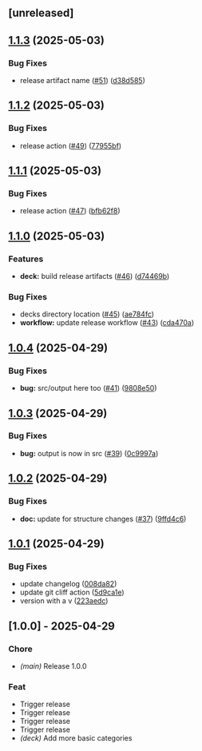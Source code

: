 ## [unreleased]

## [1.1.3](https://github.com/joshrotenberg/italian-anki/compare/v1.1.2...v1.1.3) (2025-05-03)


### Bug Fixes

* release artifact name ([#51](https://github.com/joshrotenberg/italian-anki/issues/51)) ([d38d585](https://github.com/joshrotenberg/italian-anki/commit/d38d58595073ef46cd860aa806986ed7ab58d773))

## [1.1.2](https://github.com/joshrotenberg/italian-anki/compare/v1.1.1...v1.1.2) (2025-05-03)


### Bug Fixes

* release action ([#49](https://github.com/joshrotenberg/italian-anki/issues/49)) ([77955bf](https://github.com/joshrotenberg/italian-anki/commit/77955bf2b4a65bcfa4d590e6fc7a3f124a686fee))

## [1.1.1](https://github.com/joshrotenberg/italian-anki/compare/v1.1.0...v1.1.1) (2025-05-03)


### Bug Fixes

* release action ([#47](https://github.com/joshrotenberg/italian-anki/issues/47)) ([bfb62f8](https://github.com/joshrotenberg/italian-anki/commit/bfb62f86ca2e0f2b269a4865b8095de82376f002))

## [1.1.0](https://github.com/joshrotenberg/italian-anki/compare/v1.0.4...v1.1.0) (2025-05-03)


### Features

* **deck:** build release artifacts ([#46](https://github.com/joshrotenberg/italian-anki/issues/46)) ([d74469b](https://github.com/joshrotenberg/italian-anki/commit/d74469bdc1f369eda3ff0499b17cbdee5b2e6ba6))


### Bug Fixes

* decks directory location ([#45](https://github.com/joshrotenberg/italian-anki/issues/45)) ([ae784fc](https://github.com/joshrotenberg/italian-anki/commit/ae784fcf760ce0e1467351fc430dabd266453b65))
* **workflow:** update release workflow ([#43](https://github.com/joshrotenberg/italian-anki/issues/43)) ([cda470a](https://github.com/joshrotenberg/italian-anki/commit/cda470a538aaa92368f14f2671f4cac2bd732d2e))

## [1.0.4](https://github.com/joshrotenberg/italian-anki/compare/v1.0.3...v1.0.4) (2025-04-29)


### Bug Fixes

* **bug:** src/output here too ([#41](https://github.com/joshrotenberg/italian-anki/issues/41)) ([9808e50](https://github.com/joshrotenberg/italian-anki/commit/9808e501c0d0f003d0690acc1c522dfe7c7f4e19))

## [1.0.3](https://github.com/joshrotenberg/italian-anki/compare/v1.0.2...v1.0.3) (2025-04-29)


### Bug Fixes

* **bug:** output is now in src ([#39](https://github.com/joshrotenberg/italian-anki/issues/39)) ([0c9997a](https://github.com/joshrotenberg/italian-anki/commit/0c9997a3b70cf84264cf616300c5cf68d47be346))

## [1.0.2](https://github.com/joshrotenberg/italian-anki/compare/v1.0.1...v1.0.2) (2025-04-29)


### Bug Fixes

* **doc:** update for structure changes ([#37](https://github.com/joshrotenberg/italian-anki/issues/37)) ([9ffd4c6](https://github.com/joshrotenberg/italian-anki/commit/9ffd4c65fc4a8bed0c45657906d6e671b3e94d97))

## [1.0.1](https://github.com/joshrotenberg/italian-anki/compare/v1.0.0...v1.0.1) (2025-04-29)


### Bug Fixes

* update changelog ([008da82](https://github.com/joshrotenberg/italian-anki/commit/008da82a81ca0711ff11d186759a993a7eb80f18))
* update git cliff action ([5d9ca1e](https://github.com/joshrotenberg/italian-anki/commit/5d9ca1eaf6a9301386056cdfe3a7dadfcd980bb7))
* version with a v ([223aedc](https://github.com/joshrotenberg/italian-anki/commit/223aedc6a227a43401291d4f8fcfb14471e8dff1))

## [1.0.0] - 2025-04-29

### Chore

- *(main)* Release 1.0.0

### Feat

- Trigger release
- Trigger release
- Trigger release
- Trigger release
- *(deck)* Add more basic categories
